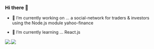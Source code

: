 ### Hi there 👋


- 🔭 I’m currently working on ... a social-network for traders & investors using the Node.js module yahoo-finance

- 🌱 I’m currently learning ... React.js



<a href="https://github.com/jamest7783/github-readme-stats">
  <img align="center" src="https://github-readme-stats.vercel.app/api?username=jamest7783&show_icons=true&theme=dark&hide=contribs,issues&card_width=300" />
</a>
<a href="https://github.com/jamest7783/github-readme-stats">
  <img align="center" src="https://github-readme-stats.vercel.app/api/top-langs/?username=jamest7783&layout=compact&theme=dark" />
</a>




